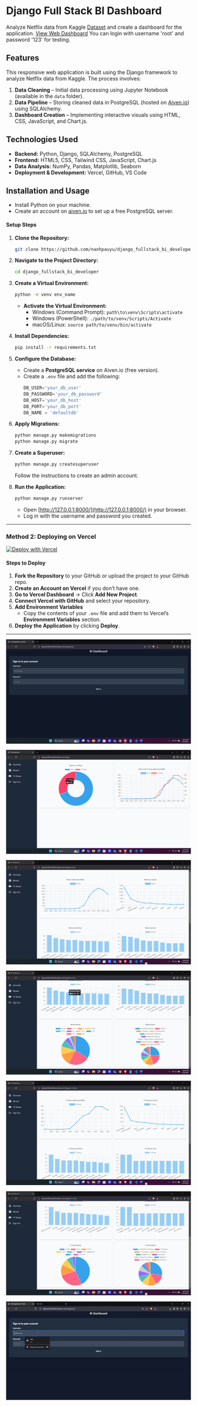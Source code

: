 # Django Full Stack BI Dashboard

Analyze Netflix data from Kaggle [Dataset](https://www.kaggle.com/datasets/shivamb/netflix-shows) and create a dashboard for the application. [View Web Dashboard](https://djangofullstackbideveloper.vercel.app) You can login with username 'root' and password '123' for testing.

## Features
This responsive web application is built using the Django framework to analyze Netflix data from Kaggle. The process involves:
1. **Data Cleaning** – Initial data processing using Jupyter Notebook (available in the `data` folder).
2. **Data Pipeline** – Storing cleaned data in PostgreSQL (hosted on [Aiven.io](https://aiven.io/)) using SQLAlchemy.
3. **Dashboard Creation** – Implementing interactive visuals using HTML, CSS, JavaScript, and Chart.js.

## Technologies Used
- **Backend:** Python, Django, SQLAlchemy, PostgreSQL
- **Frontend:** HTML5, CSS, Tailwind CSS, JavaScript, Chart.js
- **Data Analysis:** NumPy, Pandas, Matplotlib, Seaborn
- **Deployment & Development:** Vercel, GitHub, VS Code



## Installation and Usage

- Install Python on your machine.
- Create an account on [aiven.io](https://aiven.io/) to set up a free PostgreSQL server.
#### Setup Steps
1. **Clone the Repository:**
   ```bash
   git clone https://github.com/nanhpauyu/django_fullstack_bi_developer.git
   ```
2. **Navigate to the Project Directory:**
   ```bash
   cd django_fullstack_bi_developer
   ```
3. **Create a Virtual Environment:**
   ```bash
   python -m venv env_name
   ```
   - **Activate the Virtual Environment:**
     - Windows (Command Prompt): `path\to\venv\Scripts\activate`
     - Windows (PowerShell): `./path/to/venv/Scripts/Activate`
     - macOS/Linux: `source path/to/venv/bin/activate`

4. **Install Dependencies:**
   ```bash
   pip install -r requirements.txt
   ```
5. **Configure the Database:**
   - Create a **PostgreSQL service** on Aiven.io (free version).
   - Create a `.env` file and add the following:
     ```python
     DB_USER='your_db_user'
     DB_PASSWORD='your_db_password'
     DB_HOST='your_db_host'
     DB_PORT='your_db_port'
     DB_NAME = 'defaultdb'
     ```
6. **Apply Migrations:**
   ```bash
   python manage.py makemigrations
   python manage.py migrate
   ```
7. **Create a Superuser:**
   ```bash
   python manage.py createsuperuser
   ```
   Follow the instructions to create an admin account.

8. **Run the Application:**
   ```bash
   python manage.py runserver
   ```
   - Open [http://127.0.0.1:8000/](http://127.0.0.1:8000/) in your browser.
   - Log in with the username and password you created.


---

### Method 2: Deploying on Vercel
[![Deploy with Vercel](https://vercel.com/button)](https://vercel.com/new/clone?repository-url=https%3A%2F%2Fgithub.com%2Fvercel%2Fexamples%2Ftree%2Fmain%2Fpython%2Fdjango&demo-title=Django%20%2B%20Vercel&demo-description=Use%20Django%204%20on%20Vercel%20with%20Serverless%20Functions%20using%20the%20Python%20Runtime.&demo-url=https%3A%2F%2Fdjango-template.vercel.app%2F&demo-image=https://assets.vercel.com/image/upload/v1669994241/random/django.png)

#### Steps to Deploy
1. **Fork the Repository** to your GitHub or upload the project to your GitHub repo.
2. **Create an Account on Vercel** if you don’t have one.
3. **Go to Vercel Dashboard** → Click **Add New Project**.
4. **Connect Vercel with GitHub** and select your repository.
5. **Add Environment Variables**
   - Copy the contents of your `.env` file and add them to Vercel’s **Environment Variables** section.
6. **Deploy the Application** by clicking **Deploy**.

---

![Login](/images/a.png)

![Overview](/images/b.png)

![Movies](/images/c.png)

![Movies](/images/d.png)

![TV Shows](/images/e.png)

![TV Shows](/images/f.png)

![DEMO](/images/my_gif.gif)